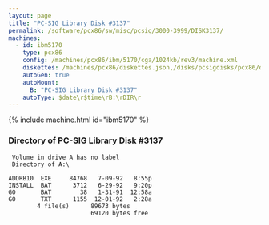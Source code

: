 ```yaml
---
layout: page
title: "PC-SIG Library Disk #3137"
permalink: /software/pcx86/sw/misc/pcsig/3000-3999/DISK3137/
machines:
  - id: ibm5170
    type: pcx86
    config: /machines/pcx86/ibm/5170/cga/1024kb/rev3/machine.xml
    diskettes: /machines/pcx86/diskettes.json,/disks/pcsigdisks/pcx86/diskettes.json
    autoGen: true
    autoMount:
      B: "PC-SIG Library Disk #3137"
    autoType: $date\r$time\rB:\rDIR\r
---
```


{% include machine.html id="ibm5170" %}

### Directory of PC-SIG Library Disk #3137

     Volume in drive A has no label
     Directory of A:\

    ADDRB10  EXE     84768   7-09-92   8:55p
    INSTALL  BAT      3712   6-29-92   9:20p
    GO       BAT        38   1-31-91  12:58a
    GO       TXT      1155  12-01-92   2:28a
            4 file(s)      89673 bytes
                           69120 bytes free
